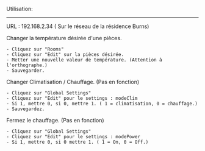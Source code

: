 Utilisation:

______

URL : 192.168.2.34 ( Sur le réseau de la résidence Burns)

Changer la température désirée d'une pièces.

	- Cliquez sur "Rooms"
	- Cliquez sur "Edit" sur la pièces désirée.
	- Metter une nouvelle valeur de température. (Attention à l'orthographe.)
	- Sauvegarder.

Changer Climatisation / Chauffage. (Pas en fonction)

	- Cliquez sur "Global Settings"
	- Cliquez sur "Edit" pour le settings : modeClim
	- Si 1, mettre 0, si 0, mettre 1. ( 1 = climatisation, 0 = chauffage.)
	- Sauvegardez.

Fermez le chauffage. (Pas en fonction)

	- Cliquez sur "Global Settings"
	- Cliquez sur "Edit" pour le settings : modePower
	- Si 1, mettre 0, si 0 mettre 1. ( 1 = On, 0 = Off.)

